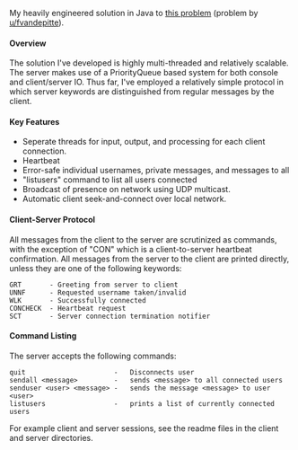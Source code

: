 My heavily engineered solution in Java to [this problem](https://www.reddit.com/r/dailyprogrammer/comments/4knivr/20160523_challenge_268_easy_network_and_cards/) (problem by [u/fvandepitte](https://www.reddit.com/user/fvandepitte)).

#### Overview

The solution I've developed is highly multi-threaded and relatively scalable.  The server makes use of a PriorityQueue based system for both console and client/server IO.  Thus far, I've employed a relatively simple protocol in which server keywords are distinguished from regular messages by the client.

#### Key Features

* Seperate threads for input, output, and processing for each client connection.
* Heartbeat
* Error-safe individual usernames, private messages, and messages to all
* "listusers" command to list all users connected
* Broadcast of presence on network using UDP multicast.
* Automatic client seek-and-connect over local network.

#### Client-Server Protocol

All messages from the client to the server are scrutinized as commands, with the exception of "CON" which is a client-to-server heartbeat confirmation.  All messages from the server to the client are printed directly, unless they are one of the following keywords:

    GRT       - Greeting from server to client
    UNNF      - Requested username taken/invalid
    WLK       - Successfully connected
    CONCHECK  - Heartbeat request
    SCT       - Server connection termination notifier
  
#### Command Listing

The server accepts the following commands:

    quit                      -   Disconnects user
    sendall <message>         -   sends <message> to all connected users
    senduser <user> <message> -   sends the message <message> to user <user>
    listusers                 -   prints a list of currently connected users

For example client and server sessions, see the readme files in the client and server directories.
